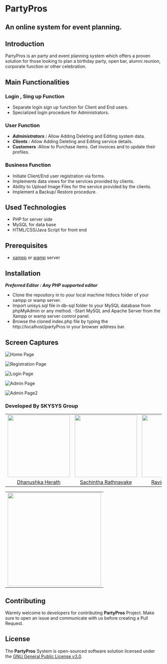 # PartyPros
## An online system for event planning.

## Introduction

PartyPros is an party and event planning system which offers a proven solution for those looking to plan a birthday party, open bar, alumni reunion, corporate function or other celebration.

## Main Functionalities 
### Login , Sing up Function
- Separate login sign up function for Client and End users.
- Specialized login procedure for Administrators.

### User Function
- ***Administrators 	:*** Allow Adding Deleting and Editing system data.
- ***Clients		:*** Allow Adding Deleting and Editing service details.
- **Customers** :Allow to Purchase items. Get invoices and to update their profiles.

### Business Function
- Initiate Client/End user registration via forms. 
- Implements data views for the services provided by clients.
- Ability to Upload Image Files for the service provided by the clients.
- Implement a Backup/ Restore procedure.

## Used Technologies
- PHP for server side
- MySQL for data base
- HTML/CSS/Java Script for front end

## Prerequisites
- [xampp](https://www.apachefriends.org/download.html) or [wamp](http://www.wampserver.com/en/) server

## Installation
***Preferred Editor : Any PHP supported editor***
 - Clone the repository in to your local machine htdocs folder of your xampp or wamp server.
 - Import unisys.sql file in db-sql folder to your MySQL database from phpMyAdmin or any method.
 -Start MySQL and Apache Server from the Xampp or wamp server control panel.
- Browse the cloned index.php file by typing the http://localhost/partyPros in your browser address bar.
	
## Screen Captures
![Home Page](https://raw.githubusercontent.com/SKYSYSLK/PartyPros/master/partypros_readme_assets/partypros01.PNG)

![Registration Page](https://raw.githubusercontent.com/SKYSYSLK/PartyPros/master/partypros_readme_assets/partypros02.PNG)

![Login Page](https://raw.githubusercontent.com/SKYSYSLK/PartyPros/master/partypros_readme_assets/partypros03.PNG)

![Admin Page](https://raw.githubusercontent.com/SKYSYSLK/PartyPros/master/partypros_readme_assets/partypros04.PNG)

![Admin Page2](https://raw.githubusercontent.com/SKYSYSLK/PartyPros/master/partypros_readme_assets/partypros05.PNG)

### Developed By SKYSYS Group
<table>
<tr>
<td align="center"><img src="https://avatars0.githubusercontent.com/u/12469768?s=400&v=4" width=200></td>
<td align="center"><img src="https://avatars1.githubusercontent.com/u/29378743?s=460&v=4" width=200></td>
<td align="center"><img src="https://avatars1.githubusercontent.com/u/25032998?s=400&v=4" width=200></td>
<td align="center"><img src="https://avatars1.githubusercontent.com/u/25387297?s=400&v=4" width=200></td>
<td align="center"><img src="https://avatars1.githubusercontent.com/u/13849811?s=400&v=4" width=200></td>
</tr>
<tr>
<td align="center"><a href="https://github.com/Danushka96">Dhanushka Herath </a></td>
<td align="center"><a href="https://github.com/Sacheerc">Sachintha Rathnayake</a></td>
<td align="center"><a href="https://github.com/RavinduSachintha">Ravindu Sachintha</a></td>
<td align="center"><a href="https://github.com/AsithaIndrajith">Asitha Indrajith</a></td>
<td align="center"><a href="https://github.com/ShehanKule">Shehan Kulathilake</a></td>
</tr>
</table>

<table align="center">
<td align="center">
<img src="https://raw.githubusercontent.com/SKYSYSLK/PartyPros/master/partypros_readme_assets/logo-01.png" width=300>
</tr>
</table>

## Contributing
Warmly welcome to developers for contributing **PartyPros** Project. Make sure to open an issue and communicate with us before 
creating a Pull Request.


## License

The **PartyPros** System is open-sourced software solution licensed under the [GNU General Public License v3.0](./LICENSE).


